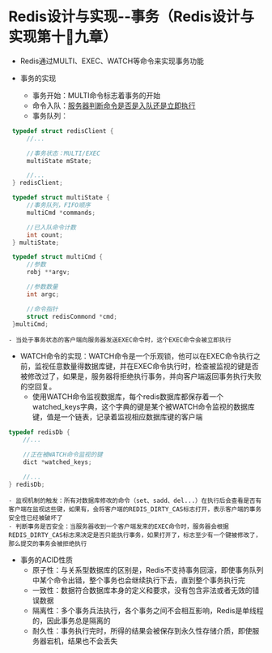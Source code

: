 # Redis设计与实现--事务（Redis设计与实现第十九章）

* Redis通过MULTI、EXEC、WATCH等命令来实现事务功能

* 事务的实现
    - 事务开始：MULTI命令标志着事务的开始
    - 命令入队：[服务器判断命令是否是入队还是立即执行](/images/redis/判断命令是入队还是立即执行.png)
    - 事务队列：

```C
 typedef struct redisClient {
     //...

     //事务状态：MULTI/EXEC
     multiState mState;

     //...
 } redisClient;

 typedef struct multiState {
     //事务队列，FIFO顺序
     multiCmd *commands;

     //已入队命令计数
     int count;
 } multiState;

 typedef struct multiCmd {
     //参数
     robj **argv;

     //参数数量
     int argc;

     //命令指针
     struct redisCommond *cmd;
 }multiCmd;
```
    - 当处于事务状态的客户端向服务器发送EXEC命令时，这个EXEC命令会被立即执行
- WATCH命令的实现：WATCH命令是一个乐观锁，他可以在EXEC命令执行之前，监视任意数量得数据库键，并在EXEC命令执行时，检查被监视的键是否被修改过了，如果是，服务器将拒绝执行事务，并向客户端返回事务执行失败的空回复。
    - 使用WATCH命令监视数据库，每个redis数据库都保存着一个watched_keys字典，这个字典的键是某个被WATCH命令监视的数据库键，值是一个链表，记录着监视相应数据库键的客户端
```C
typedef redisDb {
    //...

    //正在被WATCH命令监视的键
    dict *watched_keys;

    //...
} redisDb;
```
    - 监视机制的触发：所有对数据库修改的命令（set、sadd、del...）在执行后会查看是否有客户端在监视这些键，如果有，会将客户端的REDIS_DIRTY_CAS标志打开，表示客户端的事务安全性已经被破坏了
    - 判断事务是否安全：当服务器收到一个客户端发来的EXEC命令时，服务器会根据REDIS_DIRTY_CAS标志来决定是否只能执行事务，如果打开了，标志至少有一个键被修改了，那么提交的事务会被拒绝执行
- 事务的ACID性质
    - 原子性：与关系型数据库的区别是，Redis不支持事务回滚，即使事务队列中某个命令出错，整个事务也会继续执行下去，直到整个事务执行完
    - 一致性：数据符合数据库本身的定义和要求，没有包含非法或者无效的错误数据
    - 隔离性：多个事务兵法执行，各个事务之间不会相互影响，Redis是单线程的，因此事务总是隔离的
    - 耐久性：事务执行完时，所得的结果会被保存到永久性存储介质，即使服务器宕机，结果也不会丢失
